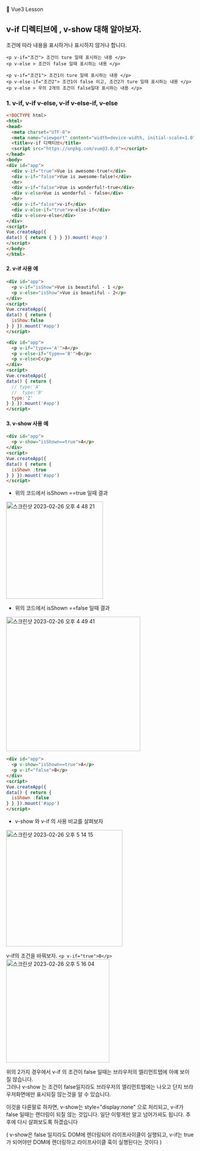 :cactus: Vue3 Lesson 
## v-if 디렉티브에 , v-show 대해 알아보자. 
조건에 따라 내용을 표시하거나 표시하지 않거나 합니다.

```
<p v-if="조건"> 조건이 ture 일때 표시하는 내용 </p>
<p v-else > 조건이 false 일때 표시하는 내용 </p>
```

```
<p v-if="조건1"> 조건1이 ture 일때 표시하는 내용 </p>
<p v-else-if="조건2"> 조건1이 false 이고, 조건2가 ture 일때 표시하는 내용 </p>
<p v-else > 우의 2개의 조건이 false일대 표시하는 내용 </p>
```

### 1. v-if, v-if v-else, v-if v-else-if, v-else 
```html
<!DOCTYPE html>
<html>
<head>
  <meta charset="UTF-8">
  <meta name="viewport" content="width=device-width, initial-scale=1.0">
  <title>v-if 디렉티브</title>
  <script src="https://unpkg.com/vue@3.0.0"></script>
</head>
<body>
<div id="app">
  <div v-if="true">Vue is awesome-true!</div>
  <div v-if="false">Vue is awesome-false!</div>
  <hr>
  <div v-if="false">Vue is wonderful!-true</div>
  <div v-else>Vue is wonderful - false</div>
  <hr>
  <div v-if="false">v-if</div>
  <div v-else-if="true">v-else-if</div>
  <div v-else>v-else</div>
</div>
<script>
Vue.createApp({
data() { return { } } }).mount('#app')
</script>
</body>
</html>
```

#### 2. v-if 사용 예
```html
<div id="app">
  <p v-if="isShow">Vue is beautiful - 1 </p>
  <p v-else="isShow">Vue is beautiful - 2</p>
</div>
<script>
Vue.createApp({
data() { return { 
  isShow:false
} } }).mount('#app')
</script>

```

```html
<div id="app">
  <p v-if="type=='A'">A</p>
  <p v-else-if="type=='B'">B</p>
  <p v-else>C</p>
</div>
<script>
Vue.createApp({
data() { return { 
  // type:'A'
  //  type:'B'
  type:'Z'
} } }).mount('#app')
</script>

```
#### 3. v-show 사용 예


```html
<div id="app">
  <p v-show="isShown==true">A</p>
</div>
<script>
Vue.createApp({
data() { return { 
  isShown :true
} } }).mount('#app')
</script>
```
- 위의 코드에서 isShown ==true 일때 결과  
<img width="260" alt="스크린샷 2023-02-26 오후 4 48 21" src="https://user-images.githubusercontent.com/48478079/221398652-9605ce93-d621-4657-9cd4-6dbeda0629f2.png">   

- 위의 코드에서 isShown ==false 일때 결과   
<img width="360" alt="스크린샷 2023-02-26 오후 4 49 41" src="https://user-images.githubusercontent.com/48478079/221398731-f38efb4c-c51b-49fc-88ce-bd10a55218c3.png">

```html
<div id="app">
  <p v-show="isShown==true">A</p>
  <p v-if="false">B</p>
</div>
<script>
Vue.createApp({
data() { return { 
  isShown :false
} } }).mount('#app')
</script>
```
- v-show 와 v-if 의 사용 비교를 살펴보자 
<img width="312" alt="스크린샷 2023-02-26 오후 5 14 15" src="https://user-images.githubusercontent.com/48478079/221399602-6b45cf99-8ae8-498b-a82b-823d81daaf2e.png">


v-if의 조건을 바꿔보자. ``` <p v-if="true">B</p> ```   
<img width="277" alt="스크린샷 2023-02-26 오후 5 16 04" src="https://user-images.githubusercontent.com/48478079/221399657-8c0800bd-d778-45a4-a38f-095a47b9b990.png">


위의 2가지 경우에서 v-if 의 조건이 false 일때는 브라우저의 엘리먼트탭에 아예 보이질 않습니다.  
그러나 v-show 는 조건이 false일지라도 브라우저의 엘리먼트탭에는 나오고 단지 브라우저화면에만 표시되질 않는것을 알 수 있습니다.   

이것을 다른말로 하자면, v-show는 style="display:none" 으로 처리되고, v-if가 false 일때는 랜더링이 되질 않는 것입니다. 
일단 이렇게만 알고 넘어가셔도 됩니다. 추후에 다시 살펴보도록 하겠습니다 

( v-show은 false 일지라도 DOM에 렌더링되어 라이프사이클이 실행되고, v-if는 true 가 되어야만 DOM에 렌더링하고 라이프사이클 훅이 실행된다는 것이다 )
